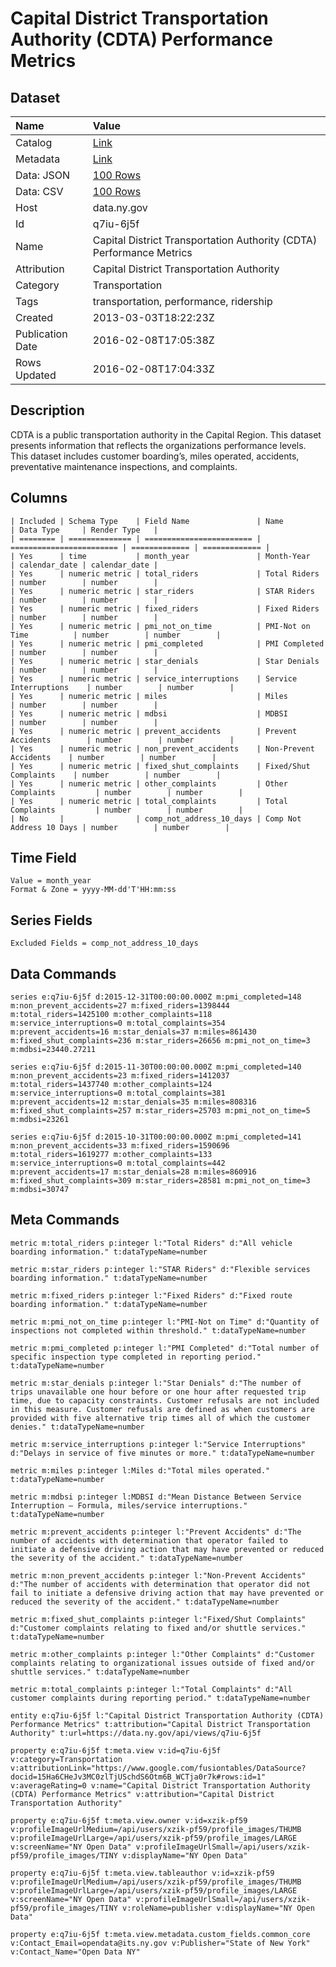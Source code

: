 # Capital District Transportation Authority (CDTA) Performance Metrics

## Dataset

| Name | Value |
| :--- | :---- |
| Catalog | [Link](https://catalog.data.gov/dataset/capital-district-transportation-authority-cdta-performance-metrics) |
| Metadata | [Link](https://data.ny.gov/api/views/q7iu-6j5f) |
| Data: JSON | [100 Rows](https://data.ny.gov/api/views/q7iu-6j5f/rows.json?max_rows=100) |
| Data: CSV | [100 Rows](https://data.ny.gov/api/views/q7iu-6j5f/rows.csv?max_rows=100) |
| Host | data.ny.gov |
| Id | q7iu-6j5f |
| Name | Capital District Transportation Authority (CDTA) Performance Metrics |
| Attribution | Capital District Transportation Authority |
| Category | Transportation |
| Tags | transportation, performance, ridership |
| Created | 2013-03-03T18:22:23Z |
| Publication Date | 2016-02-08T17:05:38Z |
| Rows Updated | 2016-02-08T17:04:33Z |

## Description

CDTA is a public transportation authority in the Capital Region.  This dataset presents information that reflects the organizations performance levels.  This dataset includes customer boarding’s, miles operated, accidents, preventative maintenance inspections, and complaints.

## Columns

```ls
| Included | Schema Type    | Field Name               | Name                     | Data Type     | Render Type   |
| ======== | ============== | ======================== | ======================== | ============= | ============= |
| Yes      | time           | month_year               | Month-Year               | calendar_date | calendar_date |
| Yes      | numeric metric | total_riders             | Total Riders             | number        | number        |
| Yes      | numeric metric | star_riders              | STAR Riders              | number        | number        |
| Yes      | numeric metric | fixed_riders             | Fixed Riders             | number        | number        |
| Yes      | numeric metric | pmi_not_on_time          | PMI-Not on Time          | number        | number        |
| Yes      | numeric metric | pmi_completed            | PMI Completed            | number        | number        |
| Yes      | numeric metric | star_denials             | Star Denials             | number        | number        |
| Yes      | numeric metric | service_interruptions    | Service Interruptions    | number        | number        |
| Yes      | numeric metric | miles                    | Miles                    | number        | number        |
| Yes      | numeric metric | mdbsi                    | MDBSI                    | number        | number        |
| Yes      | numeric metric | prevent_accidents        | Prevent Accidents        | number        | number        |
| Yes      | numeric metric | non_prevent_accidents    | Non-Prevent Accidents    | number        | number        |
| Yes      | numeric metric | fixed_shut_complaints    | Fixed/Shut Complaints    | number        | number        |
| Yes      | numeric metric | other_complaints         | Other Complaints         | number        | number        |
| Yes      | numeric metric | total_complaints         | Total Complaints         | number        | number        |
| No       |                | comp_not_address_10_days | Comp Not Address 10 Days | number        | number        |
```

## Time Field

```ls
Value = month_year
Format & Zone = yyyy-MM-dd'T'HH:mm:ss
```

## Series Fields

```ls
Excluded Fields = comp_not_address_10_days
```

## Data Commands

```ls
series e:q7iu-6j5f d:2015-12-31T00:00:00.000Z m:pmi_completed=148 m:non_prevent_accidents=27 m:fixed_riders=1398444 m:total_riders=1425100 m:other_complaints=118 m:service_interruptions=0 m:total_complaints=354 m:prevent_accidents=16 m:star_denials=37 m:miles=861430 m:fixed_shut_complaints=236 m:star_riders=26656 m:pmi_not_on_time=3 m:mdbsi=23440.27211

series e:q7iu-6j5f d:2015-11-30T00:00:00.000Z m:pmi_completed=140 m:non_prevent_accidents=23 m:fixed_riders=1412037 m:total_riders=1437740 m:other_complaints=124 m:service_interruptions=0 m:total_complaints=381 m:prevent_accidents=12 m:star_denials=35 m:miles=808316 m:fixed_shut_complaints=257 m:star_riders=25703 m:pmi_not_on_time=5 m:mdbsi=23261

series e:q7iu-6j5f d:2015-10-31T00:00:00.000Z m:pmi_completed=141 m:non_prevent_accidents=33 m:fixed_riders=1590696 m:total_riders=1619277 m:other_complaints=133 m:service_interruptions=0 m:total_complaints=442 m:prevent_accidents=17 m:star_denials=28 m:miles=860916 m:fixed_shut_complaints=309 m:star_riders=28581 m:pmi_not_on_time=3 m:mdbsi=30747
```

## Meta Commands

```ls
metric m:total_riders p:integer l:"Total Riders" d:"All vehicle boarding information." t:dataTypeName=number

metric m:star_riders p:integer l:"STAR Riders" d:"Flexible services boarding information." t:dataTypeName=number

metric m:fixed_riders p:integer l:"Fixed Riders" d:"Fixed route boarding information." t:dataTypeName=number

metric m:pmi_not_on_time p:integer l:"PMI-Not on Time" d:"Quantity of inspections not completed within threshold." t:dataTypeName=number

metric m:pmi_completed p:integer l:"PMI Completed" d:"Total number of specific inspection type completed in reporting period." t:dataTypeName=number

metric m:star_denials p:integer l:"Star Denials" d:"The number of trips unavailable one hour before or one hour after requested trip time, due to capacity constraints. Customer refusals are not included in this measure. Customer refusals are defined as when customers are provided with five alternative trip times all of which the customer denies." t:dataTypeName=number

metric m:service_interruptions p:integer l:"Service Interruptions" d:"Delays in service of five minutes or more." t:dataTypeName=number

metric m:miles p:integer l:Miles d:"Total miles operated." t:dataTypeName=number

metric m:mdbsi p:integer l:MDBSI d:"Mean Distance Between Service Interruption – Formula, miles/service interruptions." t:dataTypeName=number

metric m:prevent_accidents p:integer l:"Prevent Accidents" d:"The number of accidents with determination that operator failed to initiate a defensive driving action that may have prevented or reduced the severity of the accident." t:dataTypeName=number

metric m:non_prevent_accidents p:integer l:"Non-Prevent Accidents" d:"The number of accidents with determination that operator did not fail to initiate a defensive driving action that may have prevented or reduced the severity of the accident." t:dataTypeName=number

metric m:fixed_shut_complaints p:integer l:"Fixed/Shut Complaints" d:"Customer complaints relating to fixed and/or shuttle services." t:dataTypeName=number

metric m:other_complaints p:integer l:"Other Complaints" d:"Customer complaints relating to organizational issues outside of fixed and/or shuttle services." t:dataTypeName=number

metric m:total_complaints p:integer l:"Total Complaints" d:"All customer complaints during reporting period." t:dataTypeName=number

entity e:q7iu-6j5f l:"Capital District Transportation Authority (CDTA) Performance Metrics" t:attribution="Capital District Transportation Authority" t:url=https://data.ny.gov/api/views/q7iu-6j5f

property e:q7iu-6j5f t:meta.view v:id=q7iu-6j5f v:category=Transportation v:attributionLink="https://www.google.com/fusiontables/DataSource?docid=15Ha6CHeJv3MC0zlTjUSchdS6Otm6B_WCTja0r7k#rows:id=1" v:averageRating=0 v:name="Capital District Transportation Authority (CDTA) Performance Metrics" v:attribution="Capital District Transportation Authority"

property e:q7iu-6j5f t:meta.view.owner v:id=xzik-pf59 v:profileImageUrlMedium=/api/users/xzik-pf59/profile_images/THUMB v:profileImageUrlLarge=/api/users/xzik-pf59/profile_images/LARGE v:screenName="NY Open Data" v:profileImageUrlSmall=/api/users/xzik-pf59/profile_images/TINY v:displayName="NY Open Data"

property e:q7iu-6j5f t:meta.view.tableauthor v:id=xzik-pf59 v:profileImageUrlMedium=/api/users/xzik-pf59/profile_images/THUMB v:profileImageUrlLarge=/api/users/xzik-pf59/profile_images/LARGE v:screenName="NY Open Data" v:profileImageUrlSmall=/api/users/xzik-pf59/profile_images/TINY v:roleName=publisher v:displayName="NY Open Data"

property e:q7iu-6j5f t:meta.view.metadata.custom_fields.common_core v:Contact_Email=opendata@its.ny.gov v:Publisher="State of New York" v:Contact_Name="Open Data NY"
```